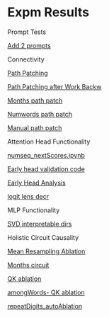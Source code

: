 # Expm Results

Prompt Tests

[Add 2 prompts](Expm%20Results%208de8fe5b943641ec92c4496843189d36/Add%202%20prompts%20cfe4115b82634ce1b89a1afd0df9c9ba.md)

Connectivity

[Path Patching](Expm%20Results%208de8fe5b943641ec92c4496843189d36/Path%20Patching%20967be4e1a2b241418a9603911dda4561.md)

[Path Patching after Work Backw](Expm%20Results%208de8fe5b943641ec92c4496843189d36/Path%20Patching%20after%20Work%20Backw%20926c3d71d6304852afcc271974028aec.md)

[Months path patch](Expm%20Results%208de8fe5b943641ec92c4496843189d36/Months%20path%20patch%20190601513e60424fbf7a9a8ef00a8317.md)

[Numwords path patch](Expm%20Results%208de8fe5b943641ec92c4496843189d36/Numwords%20path%20patch%20324547790e19453c9c0dc07488a9b67b.md)

[Manual path patch](Expm%20Results%208de8fe5b943641ec92c4496843189d36/Manual%20path%20patch%208d30748bcf9448bf9a0b76ce78ed1dfb.md)

Attention Head Functionality

[numseq_nextScores.ipynb](Expm%20Results%208de8fe5b943641ec92c4496843189d36/numseq_nextScores%20ipynb%202578dc5c770641f4bcb2045281d9b44a.md)

[Early head validation code](Expm%20Results%208de8fe5b943641ec92c4496843189d36/Early%20head%20validation%20code%20be7fc9bbf047474388f55bbe8f04eb17.md)

[Early Head Analysis](Expm%20Results%208de8fe5b943641ec92c4496843189d36/Early%20Head%20Analysis%20b73c8162b7334655ad1ff91fb236b69e.md)

[logit lens decr](Expm%20Results%208de8fe5b943641ec92c4496843189d36/logit%20lens%20decr%2080b75441653c4fed99eb1f3919e37dfb.md)

MLP Functionality

[SVD interpretable dirs](Expm%20Results%208de8fe5b943641ec92c4496843189d36/SVD%20interpretable%20dirs%2083533467cd334293af5913675fdeee97.md)

Holistic Circuit Causality

[Mean Resampling Ablation](Expm%20Results%208de8fe5b943641ec92c4496843189d36/Mean%20Resampling%20Ablation%20d7fd15fac3324baa96d82bada82340a1.md)

[Months circuit](Expm%20Results%208de8fe5b943641ec92c4496843189d36/Months%20circuit%20765ea1869818426298c439544a337efc.md)

[QK ablation](Expm%20Results%208de8fe5b943641ec92c4496843189d36/QK%20ablation%20f9f1b2ff2d944674a98e5b872acd5009.md)

[amongWords- QK ablation](Expm%20Results%208de8fe5b943641ec92c4496843189d36/amongWords-%20QK%20ablation%20a6648bdac8b14573880294c84ead3474.md)

[repeatDigits_autoAblation](Expm%20Results%208de8fe5b943641ec92c4496843189d36/repeatDigits_autoAblation%206d3119d544f24f938eb4abe0016e9503.md)